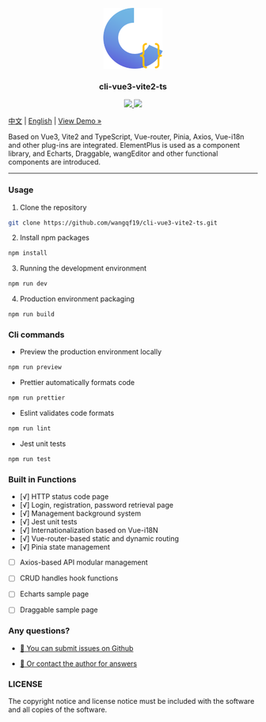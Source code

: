 <p align="center">
  <img src="docs/logo.png" alt="Logo" width="120" height="auto">
</p>

<h3 align="center">cli-vue3-vite2-ts</h3>

<p align="center">
  <a href="">
    <img src="https://img.shields.io/github/license/wangqf19/cli-vue3-vite2-ts">
  </a>
  <a href="https://www.npmjs.com/package/cli-vue3-vite2-ts">
    <img src="https://img.shields.io/npm/v/cli-vue3-vite2-ts">
  </a>
  <br>
</p>


[中文](/README.zh.md) | [English](/README.md) | [View Demo »](https://wangqf19.github.io/cli-vue3-vite2-ts/)

Based on Vue3, Vite2 and TypeScript, Vue-router, Pinia, Axios, Vue-i18n and other plug-ins are integrated. ElementPlus is used as a component library, and Echarts, Draggable, wangEditor and other functional components are introduced.

-----------
 
### Usage

1. Clone the repository

```sh
git clone https://github.com/wangqf19/cli-vue3-vite2-ts.git
```

2. Install npm packages
   
```sh
npm install
```

3. Running the development environment

```sh
npm run dev
```

4. Production environment packaging

```sh
npm run build
```

### Cli commands

- Preview the production environment locally

```sh
npm run preview
```

- Prettier automatically formats code

```sh
npm run prettier
```

- Eslint validates code formats

```sh
npm run lint
```

- Jest unit tests

```sh
npm run test
```

### Built in Functions

- [√] HTTP status code page  
- [√] Login, registration, password retrieval page
- [√] Management background system
- [√] Jest unit tests  
- [√] Internationalization based on Vue-i18N
- [√] Vue-router-based static and dynamic routing
- [√] Pinia state management
- [ ] Axios-based API modular management  
- [ ] CRUD handles hook functions
- [ ] Echarts sample  page  
- [ ] Draggable sample page  



### Any questions?

- [🧩 You can submit issues on Github](https://github.com/wangqf19/cli-vue3-vite2-ts/issues)

- <a href="mailto:wangqf19@189.cn">📮 Or contact the author for answers</a>

### LICENSE

The copyright notice and license notice must be included with the software and all copies of the software.  
